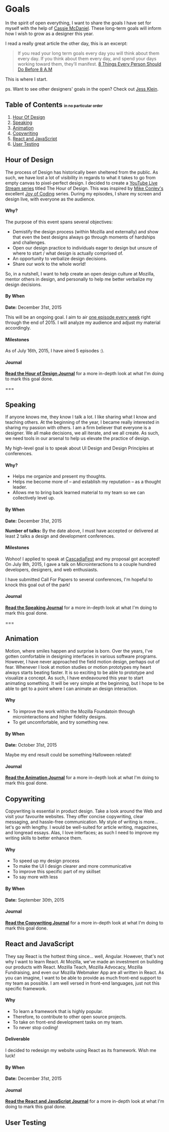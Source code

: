 # Goals
In the spirit of open everything, I want to share the goals I have set for myself with the help of [Cassie McDaniel](https://twitter.com/cassiemc). These long-term goals will inform how I wish to grow as a designer this year.

I read a really great article the other day, this is an excerpt:

> If you read your long term goals every day you will think about them every day. If you think about them every day, and spend your days working toward them, they’ll manifest. [8 Things Every Person Should Do Before 8 A.M](https://medium.com/@benjaminhardy/8-things-every-person-should-do-before-8-a-m-cc0233e15c8d)

This is where I start.

ps. Want to see other designers' goals in the open? Check out [Jess Klein](https://github.com/iamjessklein/goals).

## Table of Contents <small style="font-size: 12px;">in no particular order</small>
1. [Hour Of Design](#hour-of-design)
2. [Speaking](#speaking)
3. [Animation](#animation)
4. [Copywriting](#copywriting)
5. [React and JavaScript](#react-and-javascript)
6. [User Testing](#user-testing)

## Hour of Design
The process of Design has historically been sheltered from the public. As such, we have lost a lot of visibility in regards to what it takes to go from empty canvas to pixel-perfect design. I decided to create a [YouTube Live Stream series](https://www.youtube.com/channel/UC9MJ2wGfJ_7mbLN6rXjWztA) titled The Hour of Design. This was inspired by [Mike Conley's](https://twitter.com/mike_conley) excellent [Joy of Coding](http://mikeconley.ca/blog/category/technology/livecoding/) series. During my episodes, I share my screen and design live, with everyone as the audience.

#### Why?

The purpose of this event spans several objectives:

- Demistify the design process (within Mozilla and externally) and show that even the best designs always go through moments of hardships and challenges.
 - Open our design practice to individuals eager to design but unsure of where to start / what design is actually comprised of.
 - An opportunity to verbalize design decisions.
 - Share our work to the whole world!

So, in a nutshell, I want to help create an open design culture at Mozilla, mentor others in design, and personally to help me better verbalize my design decisions.

#### By When

**Date:** December 31st, 2015

This will be an ongoing goal. I aim to air [one episode every week](https://www.youtube.com/channel/UC9MJ2wGfJ_7mbLN6rXjWztA) right through the end of 2015. I will analyze my audience and adjust my material accordingly.

#### Milestones

As of July 16th, 2015, I have aired 5 episodes :).

#### Journal

**[Read the Hour of Design Journal](hourofdesign/journal.md)** for a more in-depth look at what I'm doing to mark this goal done.

===  


## Speaking

If anyone knows me, they know I talk a lot. I like sharing what I know and teaching others. At the beginning of the year, I became really interested in sharing my passion with others. I am a firm believer that everyone is a designer. We all make decisions, we all iterate, and we all create. As such, we need tools in our arsenal to help us elevate the practice of design.

My high-level goal is to speak about UI Design and Design Principles at conferences.

#### Why?

- Helps me organize and present my thoughts.
- Helps me become more of – and establish my reputation – as a thought leader.
- Allows me to bring back learned material to my team so we can collectively level up.

#### By When

**Date:** December 31st, 2015  

**Number of talks:** By the date above, I must have accepted or delivered at least 2 talks a design and development conferences.

#### Milestones

Wohoo! I applied to speak at [CascadiaFest](http://2015.cascadiajs.com) and my proposal got accepted! On July 8th, 2015, I gave a talk on Microinteractions to a couple hundred developers, designers, and web enthusiasts.

I have submitted Call For Papers to several conferences, I'm hopeful to knock this goal out of the park!

#### Journal

**[Read the Speaking Journal](speaking/journal.md)** for a more in-depth look at what I'm doing to mark this goal done.

===  


## Animation

Motion, where smiles happen and surprise is born. Over the years, I've gotten comfortable in designing interfaces in various software programs. However, I have never approached the field motion design, perhaps out of fear. Whenever I look at motion studies or motion prototypes my heart always starts beating faster. It is so exciting to be able to prototype and visualize a concept. As such, I have endeavoured this year to start animating something. It will be very simple at the beginning, but I hope to be able to get to a point where I can animate an design interaction.

#### Why

- To improve the work within the Mozilla Foundatoin through microinteractions and higher fidelity designs.
- To get uncomfortable, and try something new.

####  By When

**Date:** October 31st, 2015

Maybe my end result could be something Halloween related!

#### Journal

**[Read the Animation Journal](animation/journal.md)** for a more in-depth look at what I'm doing to mark this goal done.

## Copywriting

Copywriting is essential in product design. Take a look around the Web and visit your favourite websites. They offer concise copywriting, clear messaging, and hassle-free communication. My style of writing is more... let's go with lengthy. I would be well-suited for article writing, magazines, and longread essays. Alas, I love interfaces; as such I need to improve my writing skills to better enhance them.

#### Why

- To speed up my design process
- To make the UI I design clearer and more communicative
- To improve this specific part of my skillset
- To say more with less

#### By When

**Date:** September 30th, 2015

#### Journal

**[Read the Copywriting Journal](copywriting/journal.md)** for a more in-depth look at what I'm doing to mark this goal done.


## React and JavaScript

They say React is the hottest thing since... well, Angular. However, that's not why I want to learn React. At Mozilla, we've made an investment on building our products with React. Mozilla Teach, Mozilla Advocacy, Mozilla Fundraising, and even our Mozilla Webmaker App are all written in React. As you can imagine, I want to be able to provide as much front-end support to my team as possible. I am well versed in front-end languages, just not this specific framework.

#### Why

- To learn a framework that is highly popular.
- Therefore, to contribute to other open source projects.
- To take on front-end development tasks on my team.
- To never stop coding!

#### Deliverable

I decided to redesign my website using React as its framework. Wish me luck!

#### By When

**Date:** December 31st, 2015

#### Journal

**[Read the React and JavaScript Journal](react-and-javascript/journal.md)** for a more in-depth look at what I'm doing to mark this goal done.

## User Testing
